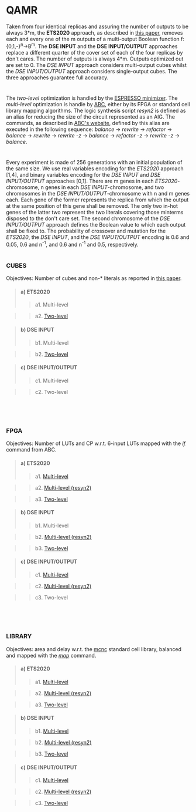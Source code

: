 # QAMR

Taken from four identical replicas and assuring the number of outputs to be always 3\*m, the **ETS2020** approach, as described in [this paper](https://ieeexplore.ieee.org/stamp/stamp.jsp?tp=&arnumber=9131574), removes each and every one of the m outputs of a multi-output Boolean function f:{0,1,-}<sup>n</sup>&rarr;B<sup>m</sup>. The **DSE INPUT** and the **DSE INPUT/OUTPUT** approaches replace a different quarter of the cover set of each of the four replicas by don't cares. The number of outputs is always 4\*m. Outputs optimized out are set to 0. The *DSE INPUT* approach considers multi-output cubes whilst the *DSE INPUT/OUTPUT* approach considers single-output cubes. The three approaches guarantee full accuracy.
# 
The *two-level* optimization is handled by the [ESPRESSO minimizer](http://web.eecs.umich.edu/~ksewell/espresso/). The *multi-level* optimization is handle by [ABC](https://github.com/berkeley-abc/abc), either by its FPGA or standard cell library mapping algorithms. The logic synthesis script *resyn2* is defined as an alias for reducing the size of the circuit represented as an AIG. The commands, as described in [ABC's website](https://people.eecs.berkeley.edu/~alanmi/abc/abc.htm#_Toc179291836), defined by this alias are executed in the following sequence: *balance* &rarr; *rewrite* &rarr; *refactor* &rarr; *balance* &rarr; *rewrite* &rarr; *rewrite -z* &rarr; *balance* &rarr; *refactor -z* &rarr; *rewrite -z* &rarr; *balance*.
# 
Every experiment is made of 256 generations with an initial population of the same size. We use real variables encoding for the *ETS2020* approach [1,4], and binary variables encoding for the *DSE INPUT* and *DSE INPUT/OUTPUT* approaches [0,1]. There are m genes in each *ETS2020*-chromosome, n genes in each *DSE INPUT*-chromosome, and two chromosomes in the *DSE INPUT/OUTPUT*-chromosome with n and m genes each. Each gene of the former represents the replica from which the output at the same position of this gene shall be removed. The only two in-hot genes of the latter two represent the two literals covering those minterms disposed to the don't care set. The second chromosome of the *DSE INPUT/OUTPUT* approach defines the Boolean value to which each output shall be fixed to. The probability of crossover and mutation for the *ETS2020*, the *DSE INPUT*, and the *DSE INPUT/OUTPUT* encoding is 0.6 and 0.05, 0.6 and n<sup>-1</sup>, and 0.6 and n<sup>-1</sup> and 0.5, respectively.
# 
### CUBES
Objectives: Number of cubes and non-* literals as reported in [this paper](https://ieeexplore.ieee.org/stamp/stamp.jsp?tp=&arnumber=8587768).

>#### a) ETS2020
>> a1. Multi-level

>> a2. [Two-level](https://github.com/ETS2020/QAMR/tree/master/Results_CUBES/ETS2020/Results_TWOLEVELS)

>#### b) DSE INPUT
>> b1. Multi-level

>> b2. [Two-level](https://github.com/ETS2020/QAMR/tree/master/Results_CUBES/DSE_INPUT/Results_TWOLEVELS)

>#### c) DSE INPUT/OUTPUT
>> c1. Multi-level

>> c2. Two-level

<br/><br/>
# 
### FPGA
Objectives: Number of LUTs and CP w.r.t. 6-input LUTs mapped with the [*if*](https://people.eecs.berkeley.edu/~alanmi/publications/2007/fpga07_fast.pdf) command from ABC.

>#### a) ETS2020
>> a1. [Multi-level](https://github.com/ETS2020/QAMR/tree/master/Results_FPGA/ETS2020/Results_MULTILEVEL)

>> a2. [Multi-level (resyn2)](https://github.com/ETS2020/QAMR/tree/master/Results_FPGA/ETS2020/Results_resyn2)

>> a3. [Two-level](https://github.com/ETS2020/QAMR/tree/master/Results_FPGA/ETS2020/Results_TWOLEVELS)

>#### b) DSE INPUT
>> b1. Multi-level

>> b2. [Multi-level (resyn2)](https://github.com/ETS2020/QAMR/tree/master/Results_FPGA/DSE_INPUT/Results_resyn2/)

>> b3. [Two-level](https://github.com/ETS2020/QAMR/tree/master/Results_FPGA/DSE_INPUT/Results_TWOLEVELS)

>#### c) DSE INPUT/OUTPUT
>> c1. [Multi-level](https://github.com/ETS2020/QAMR/tree/master/Results_FPGA/DSE_INPUT_OUTPUT/Results_MULTILEVEL)

>> c2. [Multi-level (resyn2)](https://github.com/ETS2020/QAMR/tree/master/Results_FPGA/DSE_INPUT_OUTPUT/Results_resyn2)

>> c3. Two-level

<br/><br/>
# 
### LIBRARY
Objectives: area and delay w.r.t. the [mcnc](http://www.ecs.umass.edu/ece/labs/vlsicad/ece667/links/mcnc.genlib) standard cell library, balanced and mapped with the [*map*](https://people.eecs.berkeley.edu/~alanmi/abc/abc.htm#_Toc179291840) command.

>#### a) ETS2020
>> a1. [Multi-level](https://github.com/ETS2020/QAMR/tree/master/Results_LIBRARY/ETS2020/Results_MULTILEVEL)

>> a2. [Multi-level (resyn2)](https://github.com/ETS2020/QAMR/tree/master/Results_LIBRARY/ETS2020/Results_resyn2)

>> a3. [Two-level](https://github.com/ETS2020/QAMR/tree/master/Results_LIBRARY/ETS2020/Results_TWOLEVELS)

>#### b) DSE INPUT
>> b1. [Multi-level](https://github.com/ETS2020/QAMR/tree/master/Results_LIBRARY/DSE_INPUT/Results_MULTILEVEL)

>> b2. [Multi-level (resyn2)](https://github.com/ETS2020/QAMR/tree/master/Results_LIBRARY/DSE_INPUT/Results_resyn2)

>> b3. [Two-level](https://github.com/ETS2020/QAMR/tree/master/Results_LIBRARY/DSE_INPUT/Results_TWOLEVELS)

>#### c) DSE INPUT/OUTPUT
>> c1. [Multi-level](https://github.com/ETS2020/QAMR/tree/master/Results_LIBRARY/DSE_INPUT_OUTPUT/Results_MULTILEVEL)

>> c2. [Multi-level (resyn2)](https://github.com/ETS2020/QAMR/tree/master/Results_LIBRARY/DSE_INPUT_OUTPUT/Results_resyn2)

>> c3. [Two-level](https://github.com/ETS2020/QAMR/tree/master/Results_LIBRARY/DSE_INPUT_OUTPUT/Results_TWOLEVELS)

<!--```bash
pip install foobar
```-->
